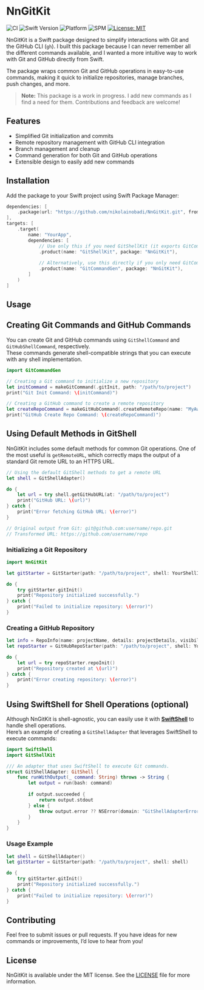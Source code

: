 # NnGitKit

![CI](https://github.com/nikolainobadi/NnGitKit/actions/workflows/ci.yml/badge.svg)
![Swift Version](https://badgen.net/badge/swift/6.0%2B/purple)
![Platform](https://img.shields.io/badge/Platform-macOS-lightgrey)
![SPM](https://img.shields.io/badge/Distribution-SPM%20only-red)
[![License: MIT](https://img.shields.io/badge/License-MIT-blue.svg)](https://opensource.org/licenses/MIT)

NnGitKit is a Swift package designed to simplify interactions with Git and the GitHub CLI (`gh`). I built this package because I can never remember all the different commands available, and I wanted a more intuitive way to work with Git and GitHub directly from Swift.  

The package wraps common Git and GitHub operations in easy-to-use commands, making it quick to initialize repositories, manage branches, push changes, and more.  

> **Note:** This package is a work in progress. I add new commands as I find a need for them. Contributions and feedback are welcome!  

## Features

- Simplified Git initialization and commits  
- Remote repository management with GitHub CLI integration  
- Branch management and cleanup  
- Command generation for both Git and GitHub operations  
- Extensible design to easily add new commands  

## Installation

Add the package to your Swift project using Swift Package Manager:

```swift
dependencies: [
    .package(url: "https://github.com/nikolainobadi/NnGitKit.git", from: "1.0.0")
],
targets: [
    .target(
        name: "YourApp",
        dependencies: [
            // Use only this if you need GitShellKit (it exports GitCommandGen)
            .product(name: "GitShellKit", package: "NnGitKit"),
            
            // Alternatively, use this directly if you only need GitCommandGen
            .product(name: "GitCommandGen", package: "NnGitKit"),
        ]
    )
]
```

## Usage

## Creating Git Commands and GitHub Commands

You can create Git and GitHub commands using `GitShellCommand` and `GitHubShellCommand`, respectively.  
These commands generate shell-compatible strings that you can execute with any shell implementation.  

```swift
import GitCommandGen

// Creating a Git command to initialize a new repository
let initCommand = makeGitCommand(.gitInit, path: "/path/to/project")
print("Git Init Command: \(initCommand)")

// Creating a GitHub command to create a remote repository
let createRepoCommand = makeGitHubCommand(.createRemoteRepo(name: "MyAwesomeRepo", visibility: "public", details: "An awesome repo"), path: "/path/to/project")
print("GitHub Create Repo Command: \(createRepoCommand)")

```

## Using Default Methods in GitShell

NnGitKit includes some default methods for common Git operations. One of the most useful is `getRemoteURL`, which correctly maps the output of a standard Git remote URL to an HTTPS URL.  

```swift
// Using the default GitShell methods to get a remote URL
let shell = GitShellAdapter()

do {
    let url = try shell.getGitHubURL(at: "/path/to/project")
    print("GitHub URL: \(url)")
} catch {
    print("Error fetching GitHub URL: \(error)")
}

// Original output from Git: git@github.com:username/repo.git
// Transformed URL: https://github.com/username/repo

```

### Initializing a Git Repository

```swift 
import NnGitKit

let gitStarter = GitStarter(path: "/path/to/project", shell: YourShellImplementation())

do {
    try gitStarter.gitInit()
    print("Repository initialized successfully.")
} catch {
    print("Failed to initialize repository: \(error)")
}

```

### Creating a GitHub Repository

```swift
let info = RepoInfo(name: projectName, details: projectDetails, visibility: visibility, canUploadFromNonMainBranch: false)
let repoStarter = GitHubRepoStarter(path: "/path/to/project", shell: YourShellImplementation(), repoInfo: info)

do {
    let url = try repoStarter.repoInit()
    print("Repository created at \(url)")
} catch {
    print("Error creating repository: \(error)")
}
```

## Using SwiftShell for Shell Operations (optional)

Although NnGitKit is shell-agnostic, you can easily use it with **[SwiftShell](https://github.com/kareman/SwiftShell)** to handle shell operations.  
Here’s an example of creating a `GitShellAdapter` that leverages SwiftShell to execute commands:

```swift
import SwiftShell
import GitShellKit

/// An adapter that uses SwiftShell to execute Git commands.
struct GitShellAdapter: GitShell {
    func runWithOutput(_ command: String) throws -> String {
        let output = run(bash: command)
        
        if output.succeeded {
            return output.stdout
        } else {
            throw output.error ?? NSError(domain: "GitShellAdapterError", code: 1, userInfo: nil)
        }
    }
}
```

### Usage Example

```swift
let shell = GitShellAdapter()
let gitStarter = GitStarter(path: "/path/to/project", shell: shell)

do {
    try gitStarter.gitInit()
    print("Repository initialized successfully.")
} catch {
    print("Failed to initialize repository: \(error)")
}
```

## Contributing

Feel free to submit issues or pull requests. If you have ideas for new commands or improvements, I’d love to hear from you!

## License

NnGitKit is available under the MIT license. See the [LICENSE](LICENSE) file for more information.
